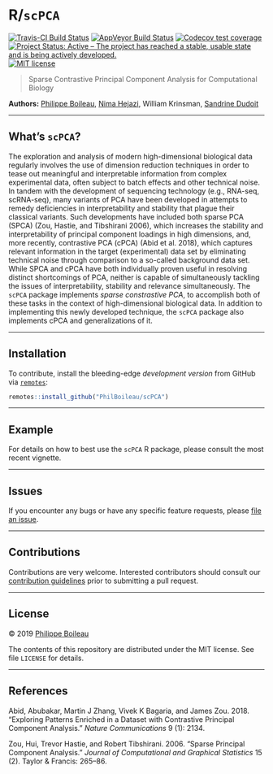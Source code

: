 
<!-- README.md is generated from README.Rmd. Please edit that file -->

# R/`scPCA`

[![Travis-CI Build
Status](https://travis-ci.org/PhilBoileau/scPCA.svg?branch=master)](https://travis-ci.org/PhilBoileau/scPCA)
[![AppVeyor Build
Status](https://ci.appveyor.com/api/projects/status/github/PhilBoileau/scPCA?branch=master&svg=true)](https://ci.appveyor.com/project/PhilBoileau/scPCA/)
[![Codecov test
coverage](https://codecov.io/gh/PhilBoileau/scPCA/branch/master/graph/badge.svg)](https://codecov.io/gh/PhilBoileau/scPCA?branch=master)
[![Project Status: Active – The project has reached a stable, usable
state and is being actively
developed.](https://www.repostatus.org/badges/latest/active.svg)](https://www.repostatus.org/#active)
[![MIT
license](http://img.shields.io/badge/license-MIT-brightgreen.svg)](http://opensource.org/licenses/MIT)
<!--
[![BioC status](http://www.bioconductor.org/shields/build/release/bioc/scPCA.svg)](https://bioconductor.org/checkResults/release/bioc-LATEST/scPCA)
[![Bioc Time](http://bioconductor.org/shields/years-in-bioc/scPCA.svg)](https://bioconductor.org/packages/release/bioc/html/scPCA.html)
[![Bioc Downloads](http://bioconductor.org/shields/downloads/scPCA.svg)](https://bioconductor.org/packages/release/bioc/html/scPCA.html)
-->

> Sparse Contrastive Principal Component Analysis for Computational
> Biology

**Authors:** [Philippe Boileau](https://pboileau.ca/), [Nima
Hejazi](https://nimahejazi.org), William Krinsman, [Sandrine
Dudoit](https://statistics.berkeley.edu/~sandrine/)

-----

## What’s `scPCA`?

The exploration and analysis of modern high-dimensional biological data
regularly involves the use of dimension reduction techniques in order to
tease out meaningful and interpretable information from complex
experimental data, often subject to batch effects and other technical
noise. In tandem with the development of sequencing technology (e.g.,
RNA-seq, scRNA-seq), many variants of PCA have been developed in
attempts to remedy deficiencies in interpretability and stability that
plague their classical variants. Such developments have included both
sparse PCA (SPCA) (Zou, Hastie, and Tibshirani 2006), which increases
the stability and interpretability of principal component loadings in
high dimensions, and, more recently, contrastive PCA (cPCA) (Abid et al.
2018), which captures relevant information in the target (experimental)
data set by eliminating technical noise through comparison to a
so-called background data set. While SPCA and cPCA have both
individually proven useful in resolving distinct shortcomings of PCA,
neither is capable of simultaneously tackling the issues of
interpretability, stability and relevance simultaneously. The `scPCA`
package implements *sparse constrastive PCA*, to accomplish both of
these tasks in the context of high-dimensional biological data. In
addition to implementing this newly developed technique, the `scPCA`
package also implements cPCA and generalizations of it.

<!--
...
-->

-----

## Installation

<!-- For standard use, install from -->

<!-- [Bioconductor](https://bioconductor.org/packages/scPCA) using -->

<!-- [`BiocManager`](https://CRAN.R-project.org/package=BiocManager): -->

<!-- ```{r bioc-installation, eval = FALSE} -->

<!-- if (!requireNamespace("BiocManager", quietly=TRUE)) { -->

<!--   install.packages("BiocManager") -->

<!-- } -->

<!-- BiocManager::install("scPCA") -->

<!-- ``` -->

To contribute, install the bleeding-edge *development version* from
GitHub via
[`remotes`](https://CRAN.R-project.org/package=remotes):

``` r
remotes::install_github("PhilBoileau/scPCA")
```

<!-- Current and prior [Bioconductor](https://bioconductor.org) releases are -->

<!-- available under branches with numbers prefixed by "RELEASE_". For example, to -->

<!-- install the version of this package available via Bioconductor 3.10, use -->

<!-- ```{r gh-develop-installation, eval = FALSE} -->

<!-- devtools::install_github("PhilBoileau/scPCA", ref = "RELEASE_3_10") -->

<!-- ``` -->

-----

## Example

For details on how to best use the `scPCA` R package, please consult the
most recent vignette. <!-- [package -->
<!-- vignette](https://bioconductor.org/packages/release/bioc/vignettes/scPCA/inst/doc/scpca_intro.html) -->
<!-- available through the [Bioconductor -->
<!-- project](https://bioconductor.org/packages/scPCA). -->

-----

## Issues

If you encounter any bugs or have any specific feature requests, please
[file an issue](https://github.com/PhilBoileau/scPCA/issues).

-----

## Contributions

Contributions are very welcome. Interested contributors should consult
our [contribution
guidelines](https://github.com/PhilBoileau/scPCA/blob/master/CONTRIBUTING.md)
prior to submitting a pull request.

-----

## License

© 2019 [Philippe Boileau](https://pboileau.ca/)

The contents of this repository are distributed under the MIT license.
See file `LICENSE` for details.

-----

## References

<div id="refs" class="references">

<div id="ref-abid2018exploring">

Abid, Abubakar, Martin J Zhang, Vivek K Bagaria, and James Zou. 2018.
“Exploring Patterns Enriched in a Dataset with Contrastive Principal
Component Analysis.” *Nature Communications* 9 (1): 2134.

</div>

<div id="ref-zou2006sparse">

Zou, Hui, Trevor Hastie, and Robert Tibshirani. 2006. “Sparse Principal
Component Analysis.” *Journal of Computational and Graphical Statistics*
15 (2). Taylor & Francis: 265–86.

</div>

</div>

